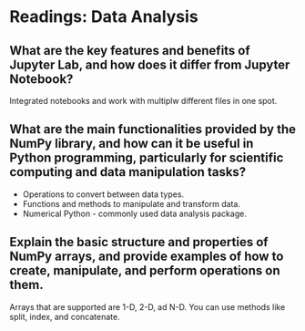 # Readings: Data Analysis

## What are the key features and benefits of Jupyter Lab, and how does it differ from Jupyter Notebook?

Integrated notebooks and work with multiplw different files in one spot.

## What are the main functionalities provided by the NumPy library, and how can it be useful in Python programming, particularly for scientific computing and data manipulation tasks?

- Operations to convert between data types.
- Functions and methods to manipulate and transform data.
- Numerical Python - commonly used data analysis package.

## Explain the basic structure and properties of NumPy arrays, and provide examples of how to create, manipulate, and perform operations on them.

Arrays that are supported are 1-D, 2-D, ad N-D. You can use methods like split, index, and concatenate.